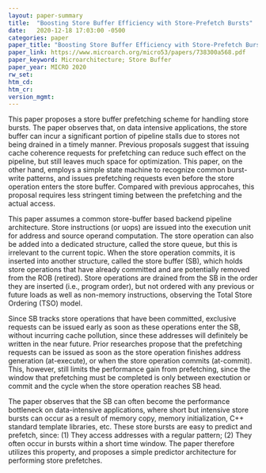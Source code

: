 ```yaml
---
layout: paper-summary
title:  "Boosting Store Buffer Efficiency with Store-Prefetch Bursts"
date:   2020-12-18 17:03:00 -0500
categories: paper
paper_title: "Boosting Store Buffer Efficiency with Store-Prefetch Bursts"
paper_link: https://www.microarch.org/micro53/papers/738300a568.pdf
paper_keyword: Microarchitecture; Store Buffer
paper_year: MICRO 2020
rw_set:
htm_cd:
htm_cr:
version_mgmt:
---
```


This paper proposes a store buffer prefetching scheme for handling store bursts. The paper observes that, on data 
intensive applications, the store buffer can incur a significant portion of pipeline stalls due to stores not being
drained in a timely manner. Previous proposals suggest that issuing cache coherence requests for prefetching can
reduce such effect on the pipeline, but still leaves much space for optimization. This paper, on the other hand,
employs a simple state machine to recognize common burst-write patterns, and issues prefetching requests even before
the store operation enters the store buffer. Compared with previous approcahes, this proposal requires less 
stringent timing between the prefetching and the actual access.

This paper assumes a common store-buffer based backend pipeline architecture. Store instructions (or uops) are issued
into the execution unit for address and source operand computation. The store operation can also be added into a 
dedicated structure, called the store queue, but this is irrelevant to the current topic.
When the store operation commits, it is inserted into another structure, called the store buffer (SB), which holds
store operations that have already committed and are potentially removed from the ROB (retired). Store operations are
drained from the SB in the order they are inserted (i.e., program order), but not ordered with any previous or future 
loads as well as non-memory instructions, observing the Total Store Ordering (TSO) model.

Since SB tracks store operations that have been committed, exclusive requests can be issued early as soon as these
operations enter the SB, without incurring cache pollution, since these addresses will definitely be written in the 
near future. Prior researches propose that the prefetching requests can be issued as soon as the store operation
finishes address generation (at-execute), or when the store operation commits (at-commit). 
This, however, still limits the performance gain from prefetching, since the window that prefetching must be completed 
is only between exectution or commit and the cycle when the store operation reaches SB head.

The paper observes that the SB can often become the performance bottleneck on data-intensive applications, where short
but intensive store bursts can occur as a result of memory copy, memory initialization, C++ standard template libraries,
etc. These store bursts are easy to predict and prefetch, since: (1) They access addresses with a regular pattern;
(2) They often occur in bursts within a short time window. The paper therefore utilizes this property, and proposes 
a simple predictor architecture for performing store prefetches.
